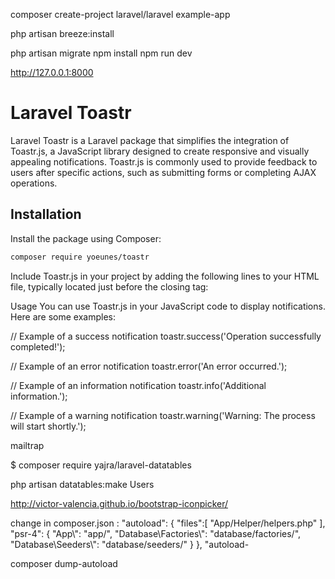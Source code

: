 composer create-project laravel/laravel example-app

php artisan breeze:install

php artisan migrate
npm install
npm run dev

http://127.0.0.1:8000

# Laravel Toastr

Laravel Toastr is a Laravel package that simplifies the integration of Toastr.js, a JavaScript library designed to create responsive and visually appealing notifications. Toastr.js is commonly used to provide feedback to users after specific actions, such as submitting forms or completing AJAX operations.

## Installation

Install the package using Composer:

```bash
composer require yoeunes/toastr

```

Include Toastr.js in your project by adding the following lines to your HTML file, typically located just before the closing </body> tag:

<script src="path/to/toastr.min.js"></script>
<link rel="stylesheet" href="path/to/toastr.min.css">

Usage
You can use Toastr.js in your JavaScript code to display notifications. Here are some examples:

// Example of a success notification
toastr.success('Operation successfully completed!');

// Example of an error notification
toastr.error('An error occurred.');

// Example of an information notification
toastr.info('Additional information.');

// Example of a warning notification
toastr.warning('Warning: The process will start shortly.');


mailtrap

$ composer require yajra/laravel-datatables

php artisan datatables:make Users

http://victor-valencia.github.io/bootstrap-iconpicker/

change in composer.json :
"autoload": {
        "files":[
            "App/Helper/helpers.php"
        ],
        "psr-4": {
            "App\\": "app/",
            "Database\\Factories\\": "database/factories/",
            "Database\\Seeders\\": "database/seeders/"
        }
    },
    "autoload-

composer dump-autoload
